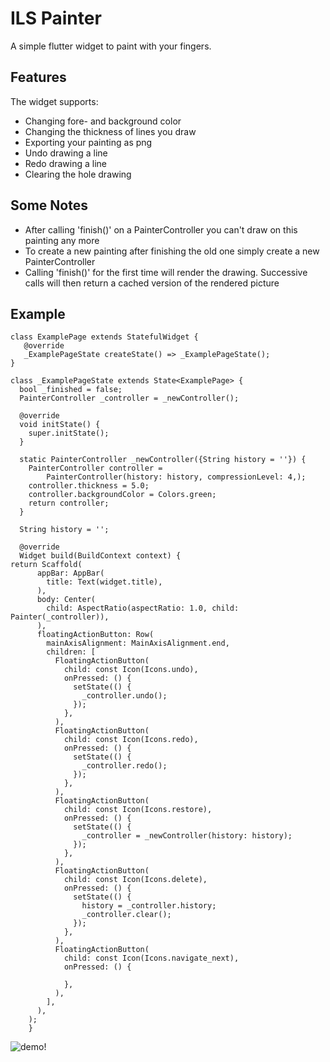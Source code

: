 # ILS Painter

A simple flutter widget to paint with your fingers.

## Features

The widget supports:
- Changing fore- and background color
- Changing the thickness of lines you draw
- Exporting your painting as png
- Undo drawing a line
- Redo drawing a line
- Clearing the hole drawing

## Some Notes

- After calling 'finish()' on a PainterController you can't draw on this painting any more
- To create a new painting after finishing the old one simply create a new PainterController
- Calling 'finish()' for the first time will render the drawing. Successive calls will then return a cached version of the rendered picture 

## Example

```arb
class ExamplePage extends StatefulWidget {
   @override
   _ExamplePageState createState() => _ExamplePageState();
}

class _ExamplePageState extends State<ExamplePage> {
  bool _finished = false;
  PainterController _controller = _newController();

  @override
  void initState() {
    super.initState();
  }

  static PainterController _newController({String history = ''}) {
    PainterController controller =
        PainterController(history: history, compressionLevel: 4,);
    controller.thickness = 5.0;
    controller.backgroundColor = Colors.green;
    return controller;
  }

  String history = '';

  @override
  Widget build(BuildContext context) {
return Scaffold(
      appBar: AppBar(
        title: Text(widget.title),
      ),
      body: Center(
        child: AspectRatio(aspectRatio: 1.0, child: Painter(_controller)),
      ),
      floatingActionButton: Row(
        mainAxisAlignment: MainAxisAlignment.end,
        children: [
          FloatingActionButton(
            child: const Icon(Icons.undo),
            onPressed: () {
              setState(() {
                _controller.undo();
              });
            },
          ),
          FloatingActionButton(
            child: const Icon(Icons.redo),
            onPressed: () {
              setState(() {
                _controller.redo();
              });
            },
          ),
          FloatingActionButton(
            child: const Icon(Icons.restore),
            onPressed: () {
              setState(() {
                _controller = _newController(history: history);
              });
            },
          ),
          FloatingActionButton(
            child: const Icon(Icons.delete),
            onPressed: () {
              setState(() {
                history = _controller.history;
                _controller.clear();
              });
            },
          ),
          FloatingActionButton(
            child: const Icon(Icons.navigate_next),
            onPressed: () {
           
            },
          ),
        ],
      ),
    );
    }

```

![demo!](https://github.com/iLeafSolutionsPvtLtd/ILSPainter/example/demo.gif)